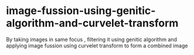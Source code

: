 # image-fussion-using-genitic-algorithm-and-curvelet-transform
By taking images in same focus , filtering it using genitic algorithm and applying image fussion using curvelet transform to form a combined image
